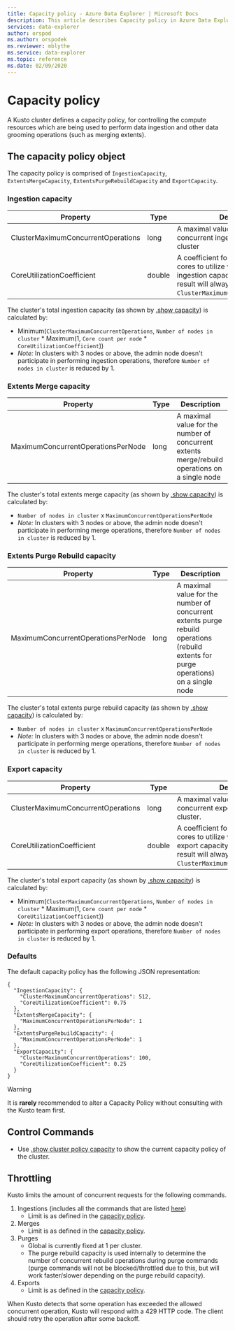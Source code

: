 ```yaml
---
title: Capacity policy - Azure Data Explorer | Microsoft Docs
description: This article describes Capacity policy in Azure Data Explorer.
services: data-explorer
author: orspod
ms.author: orspodek
ms.reviewer: mblythe
ms.service: data-explorer
ms.topic: reference
ms.date: 02/09/2020
---
```

# Capacity policy

A Kusto cluster defines a capacity policy, for controlling the compute resources which are being used to perform
data ingestion and other data grooming operations (such as merging extents).

## The capacity policy object

The capacity policy is comprised of `IngestionCapacity`, `ExtentsMergeCapacity`, `ExtentsPurgeRebuildCapacity`
and `ExportCapacity`.

### Ingestion capacity

|Property                           |Type    |Description                                                                                                                                                                               |
|-----------------------------------|--------|------------------------------------------------------------------------------------------------------------------------------------------------------------------------------------------|
|ClusterMaximumConcurrentOperations |long    |A maximal value for the number of concurrent ingestion operations in a cluster                                                                                                            |
|CoreUtilizationCoefficient         |double  |A coefficient for the percentage of cores to utilize when calculating the ingestion capacity (the calculation's result will always be normalized by `ClusterMaximumConcurrentOperations`) |                                                                                                                             |

The cluster's total ingestion capacity (as shown by [.show capacity](../management/diagnostics.md#show-capacity))
is calculated by:
- Minimum(`ClusterMaximumConcurrentOperations`, `Number of nodes in cluster` * Maximum(1, `Core count per node` * `CoreUtilizationCoefficient`))
- *Note:* In clusters with 3 nodes or above, the admin node doesn't participate in performing ingestion operations, therefore `Number of nodes in cluster`
is reduced by 1.

### Extents Merge capacity

|Property                           |Type    |Description                                                                                    |
|-----------------------------------|--------|-----------------------------------------------------------------------------------------------|
|MaximumConcurrentOperationsPerNode |long    |A maximal value for the number of concurrent extents merge/rebuild operations on a single node |

The cluster's total extents merge capacity (as shown by [.show capacity](../management/diagnostics.md#show-capacity))
is calculated by:
- `Number of nodes in cluster` x `MaximumConcurrentOperationsPerNode`
- *Note:* In clusters with 3 nodes or above, the admin node doesn't participate in performing merge operations, therefore `Number of nodes in cluster`
is reduced by 1.

### Extents Purge Rebuild capacity

|Property                           |Type    |Description                                                                                                                           |
|-----------------------------------|--------|--------------------------------------------------------------------------------------------------------------------------------------|
|MaximumConcurrentOperationsPerNode |long    |A maximal value for the number of concurrent extents purge rebuild operations (rebuild extents for purge operations) on a single node |

The cluster's total extents purge rebuild capacity (as shown by [.show capacity](../management/diagnostics.md#show-capacity))
is calculated by:
- `Number of nodes in cluster` x `MaximumConcurrentOperationsPerNode`
- *Note:* In clusters with 3 nodes or above, the admin node doesn't participate in performing merge operations, therefore `Number of nodes in cluster`
is reduced by 1.

### Export capacity

|Property                           |Type    |Description                                                                                                                                                                            |
|-----------------------------------|--------|---------------------------------------------------------------------------------------------------------------------------------------------------------------------------------------|
|ClusterMaximumConcurrentOperations |long    |A maximal value for the number of concurrent export operations in a cluster.                                                                                                           |
|CoreUtilizationCoefficient         |double  |A coefficient for the percentage of cores to utilize when calculating the export capacity (the calculation's result will always be normalized by `ClusterMaximumConcurrentOperations`) |

The cluster's total export capacity (as shown by [.show capacity](../management/diagnostics.md#show-capacity))
is calculated by:
- Minimum(`ClusterMaximumConcurrentOperations`, `Number of nodes in cluster` * Maximum(1, `Core count per node` * `CoreUtilizationCoefficient`))
- *Note:* In clusters with 3 nodes or above, the admin node doesn't participate in performing export operations, 
therefore `Number of nodes in cluster` is reduced by 1.



### Defaults

The default capacity policy has the following JSON representation:

``` 
{
  "IngestionCapacity": {
    "ClusterMaximumConcurrentOperations": 512,
    "CoreUtilizationCoefficient": 0.75
  },
  "ExtentsMergeCapacity": {
    "MaximumConcurrentOperationsPerNode": 1
  },
  "ExtentsPurgeRebuildCapacity": {
    "MaximumConcurrentOperationsPerNode": 1
  },
  "ExportCapacity": {
    "ClusterMaximumConcurrentOperations": 100,
    "CoreUtilizationCoefficient": 0.25
  }
}
```

> [!WARNING]
> It is **rarely** recommended to alter a Capacity Policy without consulting with the Kusto team first.

## Control Commands
* Use [.show cluster policy capacity](../management/diagnostics.md#show-capacity)
  to show the current capacity policy of the cluster.


## Throttling

Kusto limits the amount of concurrent requests for the following commands.

1. Ingestions (includes all the commands that are listed [here](../management/data-ingestion/index.md))
      * Limit is as defined in the [capacity policy](#capacity-policy).
2. Merges
      * Limit is as defined in the [capacity policy](#capacity-policy).
3. Purges
      * Global is currently fixed at 1 per cluster.
      * The purge rebuild capacity is used internally to determine the number of concurrent rebuild operations during purge commands (purge commands will not be blocked/throttled due to this, but will work faster/slower depending on the purge rebuild capacity).
4. Exports
      * Limit is as defined in the [capacity policy](#capacity-policy).


When Kusto detects that some operation has exceeded the allowed concurrent operation, Kusto will respond with a 429 HTTP code.
The client should retry the operation after some backoff.